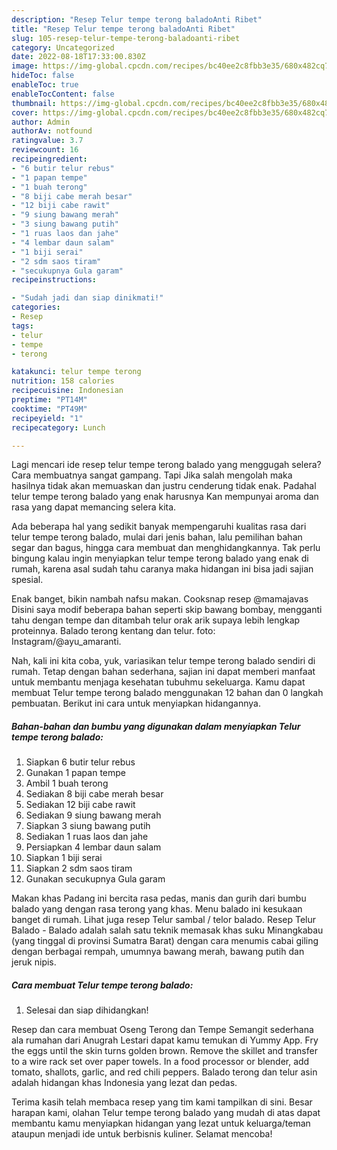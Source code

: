 ```yaml
---
description: "Resep Telur tempe terong baladoAnti Ribet"
title: "Resep Telur tempe terong baladoAnti Ribet"
slug: 105-resep-telur-tempe-terong-baladoanti-ribet
category: Uncategorized
date: 2022-08-18T17:33:00.830Z
image: https://img-global.cpcdn.com/recipes/bc40ee2c8fbb3e35/680x482cq70/telur-tempe-terong-balado-foto-resep-utama.jpg
hideToc: false
enableToc: true
enableTocContent: false
thumbnail: https://img-global.cpcdn.com/recipes/bc40ee2c8fbb3e35/680x482cq70/telur-tempe-terong-balado-foto-resep-utama.jpg
cover: https://img-global.cpcdn.com/recipes/bc40ee2c8fbb3e35/680x482cq70/telur-tempe-terong-balado-foto-resep-utama.jpg
author: Admin
authorAv: notfound
ratingvalue: 3.7
reviewcount: 16
recipeingredient:
- "6 butir telur rebus"
- "1 papan tempe"
- "1 buah terong"
- "8 biji cabe merah besar"
- "12 biji cabe rawit"
- "9 siung bawang merah"
- "3 siung bawang putih"
- "1 ruas laos dan jahe"
- "4 lembar daun salam"
- "1 biji serai"
- "2 sdm saos tiram"
- "secukupnya Gula garam"
recipeinstructions:

- "Sudah jadi dan siap dinikmati!"
categories:
- Resep
tags:
- telur
- tempe
- terong

katakunci: telur tempe terong 
nutrition: 158 calories
recipecuisine: Indonesian
preptime: "PT14M"
cooktime: "PT49M"
recipeyield: "1"
recipecategory: Lunch

---
```



Lagi mencari ide resep telur tempe terong balado yang menggugah selera? Cara membuatnya sangat gampang. Tapi Jika salah mengolah maka hasilnya tidak akan memuaskan dan justru cenderung tidak enak. Padahal telur tempe terong balado yang enak harusnya Kan mempunyai aroma dan rasa yang dapat memancing selera kita.


Ada beberapa hal yang sedikit banyak mempengaruhi kualitas rasa dari telur tempe terong balado, mulai dari jenis bahan, lalu pemilihan bahan segar dan bagus, hingga cara membuat dan menghidangkannya. Tak perlu bingung kalau ingin menyiapkan telur tempe terong balado yang enak di rumah, karena asal sudah tahu caranya maka hidangan ini bisa jadi sajian spesial.

Enak banget, bikin nambah nafsu makan. Cooksnap resep @mamajavas Disini saya modif beberapa bahan seperti skip bawang bombay, mengganti tahu dengan tempe dan ditambah telur orak arik supaya lebih lengkap proteinnya. Balado terong kentang dan telur. foto: Instagram/@ayu_amaranti.


Nah, kali ini kita coba, yuk, variasikan telur tempe terong balado sendiri di rumah. Tetap dengan bahan sederhana, sajian ini dapat memberi manfaat untuk membantu menjaga kesehatan tubuhmu sekeluarga. Kamu dapat membuat Telur tempe terong balado menggunakan 12 bahan dan 0 langkah pembuatan. Berikut ini cara untuk menyiapkan hidangannya.

<!--inarticleads1-->

##### Bahan-bahan dan bumbu yang digunakan dalam menyiapkan Telur tempe terong balado:

1. Siapkan 6 butir telur rebus
1. Gunakan 1 papan tempe
1. Ambil 1 buah terong
1. Sediakan 8 biji cabe merah besar
1. Sediakan 12 biji cabe rawit
1. Sediakan 9 siung bawang merah
1. Siapkan 3 siung bawang putih
1. Sediakan 1 ruas laos dan jahe
1. Persiapkan 4 lembar daun salam
1. Siapkan 1 biji serai
1. Siapkan 2 sdm saos tiram
1. Gunakan secukupnya Gula garam


Makan khas Padang ini bercita rasa pedas, manis dan gurih dari bumbu balado yang dengan rasa terong yang khas. Menu balado ini kesukaan banget di rumah. Lihat juga resep Telur sambal / telor balado. Resep Telur Balado - Balado adalah salah satu teknik memasak khas suku Minangkabau (yang tinggal di provinsi Sumatra Barat) dengan cara menumis cabai giling dengan berbagai rempah, umumnya bawang merah, bawang putih dan jeruk nipis. 

<!--inarticleads2-->

##### Cara membuat Telur tempe terong balado:


1. Selesai dan siap dihidangkan!

Resep dan cara membuat Oseng Terong dan Tempe Semangit sederhana ala rumahan dari Anugrah Lestari dapat kamu temukan di Yummy App. Fry the eggs until the skin turns golden brown. Remove the skillet and transfer to a wire rack set over paper towels. In a food processor or blender, add tomato, shallots, garlic, and red chili peppers. Balado terong dan telur asin adalah hidangan khas Indonesia yang lezat dan pedas. 

Terima kasih telah membaca resep yang tim kami tampilkan di sini. Besar harapan kami, olahan Telur tempe terong balado yang mudah di atas dapat membantu kamu menyiapkan hidangan yang lezat untuk keluarga/teman ataupun menjadi ide untuk berbisnis kuliner. Selamat mencoba!
